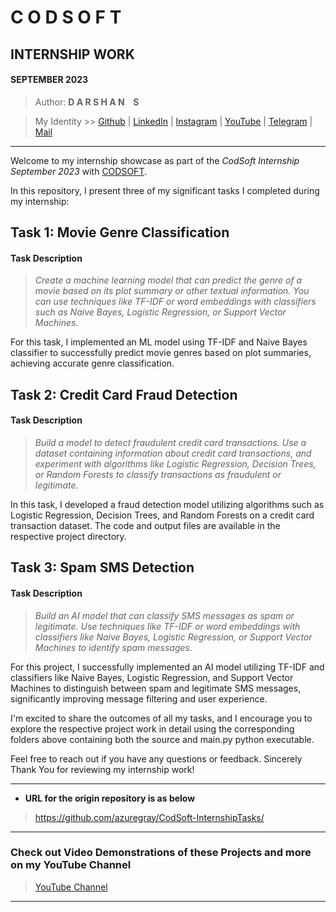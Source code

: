 # **C O D S O F T**
## INTERNSHIP WORK
#### SEPTEMBER 2023

> Author: **D A R S H A N &ensp; S**

> My Identity >>  [Github](https://github.com/azuregray/) | [LinkedIn](https://linkedin.com/in/arcticblue/) | [Instagram](https://instagram.com/thedarshgowda/) | [YouTube](https://www.youtube.com/@pantoneblue/) | [Telegram](https://t.me/adobegreen/) | [Mail](mailto:d7gowda@gmail.com)

---

Welcome to my internship showcase as part of the *CodSoft Internship September 2023* with [CODSOFT](https://www.codsoft.in/). 

In this repository, I present three of my significant tasks I completed during my internship:

## Task 1: Movie Genre Classification

#### Task Description
> *Create a machine learning model that can predict the genre of a movie based on its plot summary or other textual information. You can use techniques like TF-IDF or word embeddings with classifiers such as Naive Bayes, Logistic Regression, or Support Vector Machines.*

For this task, I implemented an ML model using TF-IDF and Naive Bayes classifier to successfully predict movie genres based on plot summaries, achieving accurate genre classification.

## Task 2: Credit Card Fraud Detection

#### Task Description
> *Build a model to detect fraudulent credit card transactions. Use a dataset containing information about credit card transactions, and experiment with algorithms like Logistic Regression, Decision Trees, or Random Forests to classify transactions as fraudulent or legitimate.*

In this task, I developed a fraud detection model utilizing algorithms such as Logistic Regression, Decision Trees, and Random Forests on a credit card transaction dataset. The code and output files are available in the respective project directory.

## Task 3: Spam SMS Detection

#### Task Description
> *Build an AI model that can classify SMS messages as spam or legitimate. Use techniques like TF-IDF or word embeddings with classifiers like Naive Bayes, Logistic Regression, or Support Vector Machines to identify spam messages.*

For this project, I successfully implemented an AI model utilizing TF-IDF and classifiers like Naive Bayes, Logistic Regression, and Support Vector Machines to distinguish between spam and legitimate SMS messages, significantly improving message filtering and user experience.

I'm excited to share the outcomes of all my tasks, and I encourage you to explore the respective project work in detail using the corresponding folders above containing both the source and main.py python executable.

Feel free to reach out if you have any questions or feedback.
Sincerely Thank You for reviewing my internship work!

---

- **URL for the origin repository is as below**

> https://github.com/azuregray/CodSoft-InternshipTasks/

---
### Check out Video Demonstrations of these Projects and more on my YouTube Channel

> [YouTube Channel](https://youtube.com/@pantoneblue)

---
